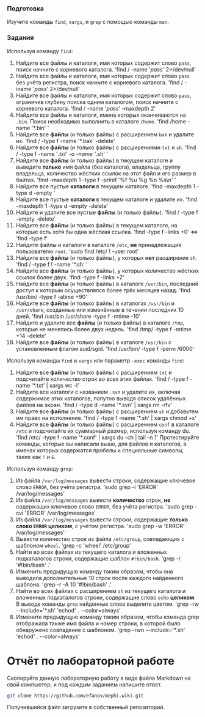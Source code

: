 ### Подготовка

Изучите команды `find`, `xargs`, и `grep` с помощью команды `man`.

### Задания

Используя команду `find`:

1. Найдите все файлы и каталоги, имя которых содержит слово `pass`, поиск начните с корневого каталога. 
'find / -name '*pass*' 2>/dev/null'
1. Найдите все файлы и каталоги, имя которых содержит слово `pass` без учёта регистра, поиск начните с корневого каталога. 
'find / -iname '*pass*' 2>/dev/null'
1. Найдите все файлы и каталоги, имя которых содержит слово `pass`, ограничив глубину поиска одним каталогом, поиск начните с корневого каталога.
'find / -name '*pass*' -maxdepth 2'
1. Найдите все файлы и каталоги, имена которых оканчиваются на `.bin`. Поиск необходимо выполнить в каталоге `/home`.
'find /home -name '*.bin' '
1. Найдите все **файлы** (и только файлы) с расширением `bak` и удалите их.
'find / -type f -name '*.bak' -delete'
1. Найдите все **файлы** (и только файлы) с расширениями `txt` и `sh`.
'find / -type f -name '*.txt' -o -name '*.sh' '
1. Найдите все **файлы** (и только файлы) в текущем каталоге и выведите **только** имя файла (без каталога), владельца, группу владельца, количество жёстких ссылок на этот файл и его размер в байтах.
'find -maxdepth 1 -type f -printf '%f %u %g %n %s\n' '
1. Найдите все пустые **каталоги** в текущем каталоге.
'find -maxdepth 1 -type d -empty '
1. Найдите все пустые **каталоги** в текущем каталоге и удалите их.
'find -maxdepth 1 -type d -empty -delete'
1. Найдите и удалите все пустые **файлы** (и только файлы).
'find / -type f -empty -delete'
1. Найдите все **файлы** (и только файлы) в текущем каталоге, на которые есть хотя бы одна жёсткая ссылка.
'find -type f -links +0' <=> 'find -type f'
1. Найдите файлы и каталоги в каталоге `/etc`, **не** принадлежащие пользователю `root`.
'sudo find /etc/ \! -user root'
1. Найдите все **файлы** (и только файлы), у которых **нет** расширения `sh`.
'find / -type f \! -name '*.sh' '
1. Найдите все **файлы** (и только файлы), у которых количество жёстких ссылок более двух.
'find -type f -links +2'
1. Найдите все **файлы** (и только файлы) в каталоге `/usr/bin`, последний доступ к которым осуществлялся более трёх месяцев назад.
'find /usr/bin/ -type f -atime +90'
1. Найдите все **файлы** (и только файлы) в каталогах `/usr/bin` и `/usr/share`, созданные или изменённые в течении последних 10 дней.
'find /usr/bin /usr/share -type f -mtime -10'
1. Найдите и удалите все **файлы** (и только файлы) в каталоге `/tmp`, которые не менялись более двух недель.
'find /tmp/ -type f -mtime +14 -delete'
1. Найдите все **файлы** (и только файлы) в каталоге `/usr/bin` с установленным флагом suid/sgid.
'find /usr/bin/ -type f -perm /6000'

Используя команды `find` и `xargs` или параметр `-exec` команды `find`:

1. Найдите все **файлы** (и только файлы) с расширением `txt` и подсчитайте количество строк во всех этих файлах.
'find / -type f -name '*.txt' | xargs wc -l'
1. Найдите все каталоги с названием `.svn` и удалите их, включая содержимое этих каталогов, попутно выводя список удалённых файлов на экран.
'find / -type d -name '*.svn' | xargs rm -rfv'
1. Найдите все **файлы** (и только файлы) с расширением `sh` и добавьтем им право на исполнение.
'find / -type f -name '*.sh' | xargs chmod +x'
1. Найдите все **файлы** (и только файлы) с расширением `conf` в каталоге `/etc` и подсчитайте их суммарный размер, используя команду du.
'find /etc/ -type f -name '*.conf' | xargs du -ch | tail -n 1'
Протестируйте команды, которые вы написали выше, для файлов и каталогов, в именах которых содержатся пробелы и специальные символы, такие как `!` и `&`.

Используя команду `grep`:

1. Из файла `/var/log/messages` вывести строки, содержащие ключевое слово `ERROR`, без учёта регистра.
'sudo grep -i 'ERROR' /var/log/messages'
1. Из файла `/var/log/messages` вывести **количество** строк, **не** содержащих ключевое слово `ERROR`, без учёта регистра.
'sudo grep -cvi 'ERROR' /var/log/messages'
1. Из файла `/var/log/messages` вывести строки, содержащие **только слово `ERROR` целиком**, с учётом регистра.
'sudo grep -w 'ERROR' /var/log/messages'
1. Вывести количество строк из файла `/etc/group`, совпадающих с шаблоном `wheel`.
'grep -c 'wheel' /etc/group'
1. Найти во всех файлах из текущего каталога и вложенных подкаталогов строки, содержащие шаблон `#!bin/bash`.
'grep -r '#!bin/bash' .'
1. Изменить предыдущую команду таким образом, чтобы она выводила дополнительные 10 строк после каждого найденного шаблона.
'grep -r -A 10 '#!bin/bash' .'
1. Найти во всех файлах с расширением `sh` из текущего каталога и вложенных подкаталогов строки, содержащие слово `echo` **целиком**. В выводе команды `grep` найденные слова выделите цветом.
'grep -rw --include='*.sh' 'echod' . --color=always'
1. Измените предыдущую команду таким образом, чтобы команда grep отображала также имя файла и номер строки, в которой было обнаружено совпадение с шаблоном.
'grep -rwn --include='*.sh' 'echod' . --color=always'

# Отчёт по лабораторной работе

Скопируйте данную лабораторную работу в виде файла Markdown на свой компьютер, и под каждым заданием напишите ответ.

```sh
git clone https://github.com/efanov/mephi.wiki.git
```

Получившийся файл загрузите в собственный репозиторий.

